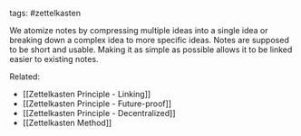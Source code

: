 tags: #zettelkasten 

We atomize notes by compressing multiple ideas into a single idea or breaking down a complex idea to more specific ideas. Notes are supposed to be short and usable. Making it as simple as possible allows it to be linked easier to existing notes.

Related:
- [[Zettelkasten Principle - Linking]]
- [[Zettelkasten Principle - Future-proof]]
- [[Zettelkasten Principle - Decentralized]]
- [[Zettelkasten Method]]
